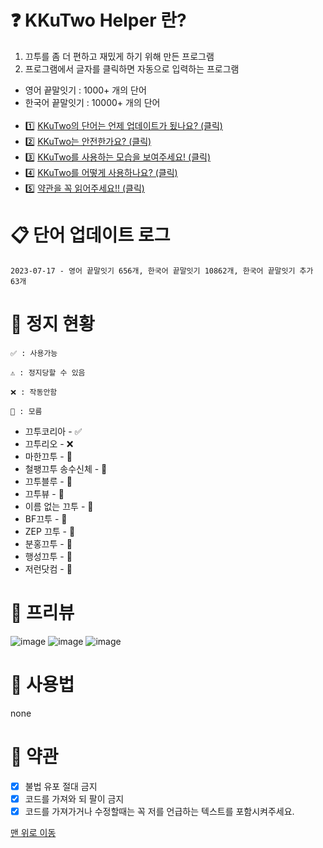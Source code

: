 # <a id="top"></a>❓ KKuTwo Helper 란?
1. 끄투를 좀 더 편하고 재밌게 하기 위해 만든 프로그램
2. 프로그램에서 글자를 클릭하면 자동으로 입력하는 프로그램
- 영어 끝말잇기 : 1000+ 개의 단어
- 한국어 끝말잇기 : 10000+ 개의 단어
<br><br>
- 1️⃣ [KKuTwo의 단어는 언제 업데이트가 됬나요? (클릭)](#words)
- 2️⃣ [KKuTwo는 안전한가요? (클릭)](#status)
- 3️⃣ [KKuTwo를 사용하는 모습을 보여주세요! (클릭)](#preview)
- 4️⃣ [KKuTwo를 어떻게 사용하나요? (클릭)](#how2use)
- 5️⃣ [약관을 꼭 읽어주세요!! (클릭)](#terms)

# <a id="words"></a> 📋 단어 업데이트 로그
```
2023-07-17 - 영어 끝말잇기 656개, 한국어 끝말잇기 10862개, 한국어 끝말잇기 추가 63개
```

# <a id="status"></a> 🚫 정지 현황
```
✅ : 사용가능

⚠️ : 정지당할 수 있음

❌ : 작동안함

🤔 : 모름
```

- 끄투코리아 - ✅
- 끄투리오 - ❌
- 마한끄투 - 🤔
- 철팽끄투 송수신체 - 🤔
- 끄투블루 - 🤔
- 끄투뷰 - 🤔
- 이름 없는 끄투 - 🤔
- BF끄투 - 🤔
- ZEP 끄투 - 🤔
- 분홍끄투 - 🤔
- 행성끄투 - 🤔
- 저런닷컴 - 🤔

# <a id="preview"></a> 👀 프리뷰
![image](https://github.com/Yubir/KkuTwo/assets/101859341/e0d889f9-b63d-4e52-b138-d7842fd04ee3)
![image](https://github.com/Yubir/KkuTwo/assets/101859341/1cc7df7a-1f39-4d60-8bed-d7e5443c9c7e)
![image](https://github.com/Yubir/KkuTwo/assets/101859341/2405c6a6-3c99-434c-b4e2-fbddba0a1de3)


# <a id="how2use"></a> 📙 사용법
none

# <a id="terms"></a> 📜 약관
- [x] 불법 유포 절대 금지
- [x] 코드를 가져와 되 팔이 금지
- [x] 코드를 가져가거나 수정할때는 꼭 저를 언급하는 텍스트를 포함시켜주세요.

[맨 위로 이동](#top)

